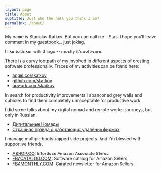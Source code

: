 ```yaml
---
layout: page
title: About
subtitle: Just who the hell you think I am?
permalink: /about/
---
```

  
  My name is Stanislav Katkov. But you can call me - 
  Stas. I hope you'll leave comment in my guestbook...
  just joking.

  I like to tinker with things -- mostly it's software.
  
  There is a curvy footpath of my involved in different
  aspects of creating software professionally. Traces of
  my activities can be found here:

  - <a href="https://angel.co/skatkov">angel.co/skatkov</a>
  - <a href="https://github.com/skatkov">github.com/skatkov</a>
  - <a href="https://www.upwork.com/o/profiles/users/_~0132f0b04d803f9c84/">upwork.com/skatkov</a>


  In search for productivity improvements I abandoned 
  grey walls and cubicles to find them completely unnaceptable
  for productive work.

  I did some talks about my digital nomad and remote worker journeys, but only in Russian. 
  
  - <a href="https://www.youtube.com/watch?v=zaqZYDFm7Wo">Дигитальные Номады</a>
  - <a href="https://www.youtube.com/watch?v=0dXJQ3gQKDU">Страшная правда о работающих удалённо фирмах</a>


  I manage multiple bootstrapped side-projects. And I'm
  blessed with supportive friends.

  - <a href="https://www.ashop.co">ASHOP.CO</a>: 
    Effortless Amazon Associate Stores
  - <a href="https://fbacatalog.com">FBACATALOG.COM</a>: 
    Software catalog for Amazon Sellers
  - <a href="htttps://fbamonthly.com">FBAMONTHLY.COM</a>: 
    Curated newsletter for Amazon Sellers

